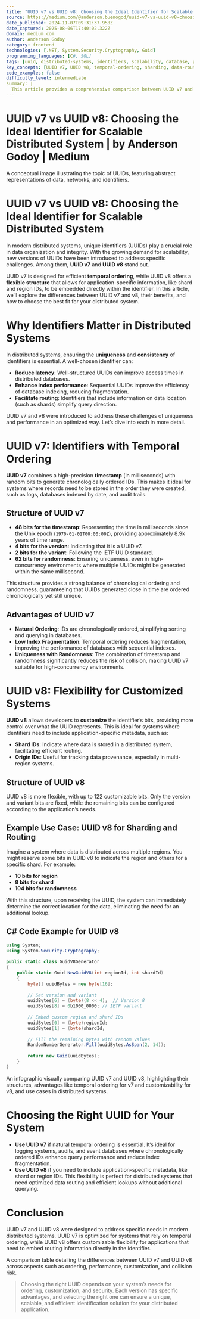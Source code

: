```yaml
---
title: "UUID v7 vs UUID v8: Choosing the Ideal Identifier for Scalable Distributed System | by Anderson Godoy | Medium"
source: https://medium.com/@anderson.buenogod/uuid-v7-vs-uuid-v8-choosing-the-ideal-identifier-for-scalable-distributed-system-fa8efc0550f7
date_published: 2024-11-07T09:31:37.958Z
date_captured: 2025-08-06T17:40:02.322Z
domain: medium.com
author: Anderson Godoy
category: frontend
technologies: [.NET, System.Security.Cryptography, Guid]
programming_languages: [C#, SQL]
tags: [uuid, distributed-systems, identifiers, scalability, database, performance, csharp, data-modeling, system-design]
key_concepts: [UUID v7, UUID v8, temporal-ordering, sharding, data-routing, index-fragmentation, unique-identifiers, distributed-databases]
code_examples: false
difficulty_level: intermediate
summary: |
  This article provides a comprehensive comparison between UUID v7 and UUID v8, highlighting their distinct features and ideal use cases in modern distributed systems. UUID v7 is designed for efficient temporal ordering, making it suitable for applications requiring chronologically sorted identifiers like logs and audit trails. In contrast, UUID v8 offers extensive flexibility, allowing developers to embed custom application-specific metadata such as shard or region IDs directly into the identifier for optimized data routing. The article details the structure, advantages, and a C# code example for UUID v8, guiding readers to choose the appropriate UUID version based on their system's specific needs for ordering, customization, and performance.
---
```

# UUID v7 vs UUID v8: Choosing the Ideal Identifier for Scalable Distributed System | by Anderson Godoy | Medium

A conceptual image illustrating the topic of UUIDs, featuring abstract representations of data, networks, and identifiers.

# UUID v7 vs UUID v8: Choosing the Ideal Identifier for Scalable Distributed System

In modern distributed systems, unique identifiers (UUIDs) play a crucial role in data organization and integrity. With the growing demand for scalability, new versions of UUIDs have been introduced to address specific challenges. Among them, **UUID v7** and **UUID v8** stand out.

UUID v7 is designed for efficient **temporal ordering**, while UUID v8 offers a **flexible structure** that allows for application-specific information, like shard and region IDs, to be embedded directly within the identifier. In this article, we’ll explore the differences between UUID v7 and v8, their benefits, and how to choose the best fit for your distributed system.

# Why Identifiers Matter in Distributed Systems

In distributed systems, ensuring the **uniqueness** and **consistency** of identifiers is essential. A well-chosen identifier can:

*   **Reduce latency**: Well-structured UUIDs can improve access times in distributed databases.
*   **Enhance index performance**: Sequential UUIDs improve the efficiency of database indexing, reducing fragmentation.
*   **Facilitate routing**: Identifiers that include information on data location (such as shards) simplify query direction.

UUID v7 and v8 were introduced to address these challenges of uniqueness and performance in an optimized way. Let’s dive into each in more detail.

# UUID v7: Identifiers with Temporal Ordering

**UUID v7** combines a high-precision **timestamp** (in milliseconds) with random bits to generate chronologically ordered IDs. This makes it ideal for systems where records need to be stored in the order they were created, such as logs, databases indexed by date, and audit trails.

## Structure of UUID v7

*   **48 bits for the timestamp**: Representing the time in milliseconds since the Unix epoch (`1970-01-01T00:00:00Z`), providing approximately 8.9k years of time range.
*   **4 bits for the version**: Indicating that it is a UUID v7.
*   **2 bits for the variant**: Following the IETF UUID standard.
*   **62 bits for randomness**: Ensuring uniqueness, even in high-concurrency environments where multiple UUIDs might be generated within the same millisecond.

This structure provides a strong balance of chronological ordering and randomness, guaranteeing that UUIDs generated close in time are ordered chronologically yet still unique.

## Advantages of UUID v7

*   **Natural Ordering**: IDs are chronologically ordered, simplifying sorting and querying in databases.
*   **Low Index Fragmentation**: Temporal ordering reduces fragmentation, improving the performance of databases with sequential indexes.
*   **Uniqueness with Randomness**: The combination of timestamp and randomness significantly reduces the risk of collision, making UUID v7 suitable for high-concurrency environments.

# UUID v8: Flexibility for Customized Systems

**UUID v8** allows developers to **customize** the identifier’s bits, providing more control over what the UUID represents. This is ideal for systems where identifiers need to include application-specific metadata, such as:

*   **Shard IDs**: Indicate where data is stored in a distributed system, facilitating efficient routing.
*   **Origin IDs**: Useful for tracking data provenance, especially in multi-region systems.

## Structure of UUID v8

UUID v8 is more flexible, with up to 122 customizable bits. Only the version and variant bits are fixed, while the remaining bits can be configured according to the application’s needs.

## Example Use Case: UUID v8 for Sharding and Routing

Imagine a system where data is distributed across multiple regions. You might reserve some bits in UUID v8 to indicate the region and others for a specific shard. For example:

*   **10 bits for region**
*   **8 bits for shard**
*   **104 bits for randomness**

With this structure, upon receiving the UUID, the system can immediately determine the correct location for the data, eliminating the need for an additional lookup.

## C# Code Example for UUID v8

```csharp
using System;  
using System.Security.Cryptography;  
  
public static class GuidV8Generator  
{  
    public static Guid NewGuidV8(int regionId, int shardId)  
    {  
        byte[] uuidBytes = new byte[16];  
  
        // Set version and variant  
        uuidBytes[6] = (byte)(8 << 4);  // Version 8  
        uuidBytes[8] = 0b1000_0000; // IETF variant  
  
        // Embed custom region and shard IDs  
        uuidBytes[0] = (byte)regionId;  
        uuidBytes[1] = (byte)shardId;  
  
        // Fill the remaining bytes with random values  
        RandomNumberGenerator.Fill(uuidBytes.AsSpan(2, 14));  
          
        return new Guid(uuidBytes);  
    }  
}
```

An infographic visually comparing UUID v7 and UUID v8, highlighting their structures, advantages like temporal ordering for v7 and customizability for v8, and use cases in distributed systems.

# Choosing the Right UUID for Your System

*   **Use UUID v7** if natural temporal ordering is essential. It’s ideal for logging systems, audits, and event databases where chronologically ordered IDs enhance query performance and reduce index fragmentation.
*   **Use UUID v8** if you need to include application-specific metadata, like shard or region IDs. This flexibility is perfect for distributed systems that need optimized data routing and efficient lookups without additional querying.

# Conclusion

UUID v7 and UUID v8 were designed to address specific needs in modern distributed systems. UUID v7 is optimized for systems that rely on temporal ordering, while UUID v8 offers customizable flexibility for applications that need to embed routing information directly in the identifier.

A comparison table detailing the differences between UUID v7 and UUID v8 across aspects such as ordering, performance, customization, and collision risk.

> Choosing the right UUID depends on your system’s needs for ordering, customization, and security. Each version has specific advantages, and selecting the right one can ensure a unique, scalable, and efficient identification solution for your distributed application.